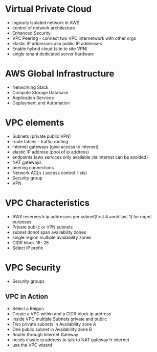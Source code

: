 # Virtual Private Cloud
- logically isolated network in AWS
- control of network architecture 
- Enhanced Security
- VPC Peering - connect two VPC internetwork with other orgs
- Elastic IP addresses aka public IP addresses
- Enable hybrid cloud (site to site VPN)
- single tenant dedicated server hardware

# AWS Global Infrastructure 
- Networking Stack
- Compute Storage Database
- Application Services
- Deployment and Automation

# VPC elements
- Subnets (private public VPN) 
- route tables - traffic routing
- internet gateways (give access to internet)
- elastic IP addrese (pool of ip address)
- endpoints (aws services only available via internet can be avoided)
- NAT gateways  
- peering connections
- Network ACLs ( access control  lists)
- Security group
- VPN

# VPC Characteristics 
- AWS reserves 5 ip addresses per subnet(first 4 andd last 1) for mgmt purposes
- Private public or VPN subnets
- subnet donot span availability zones
- single region multiple availability zones
- CIDR block 16- 28
- Select IP prefix 

# VPC Security 
- Security groups 

## VPC in Action
- Select a Reigon
- Create a VPC within and a CIDR block ip address
- Inside VPC multiple Subnets private and public 
- Two private subnets in Availability zone A
- One public subnet in Availability zone B
- Router through Internet Gateway
- needs elastic ip address to talk to NAT gateway fr internet 
- use the VPC wizard 
